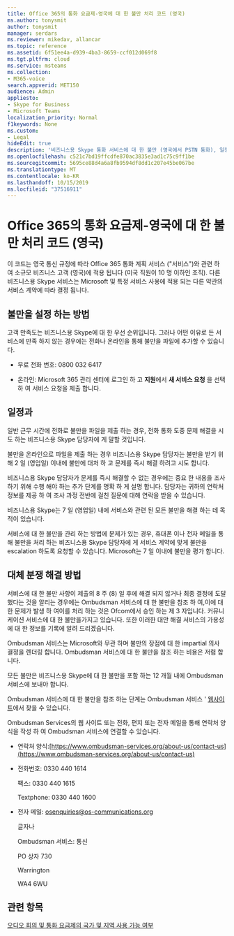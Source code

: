 ```yaml
---
title: Office 365의 통화 요금제-영국에 대 한 불만 처리 코드 (영국)
ms.author: tonysmit
author: tonysmit
manager: serdars
ms.reviewer: mikedav, allancar
ms.topic: reference
ms.assetid: 6f51ee4a-d939-4ba3-8659-ccf012d069f8
ms.tgt.pltfrm: cloud
ms.service: msteams
ms.collection:
- M365-voice
search.appverid: MET150
audience: Admin
appliesto:
- Skype for Business
- Microsoft Teams
localization_priority: Normal
f1keywords: None
ms.custom:
- Legal
hideEdit: true
description: '비즈니스용 Skype 통화 서비스에 대 한 불만 (영국에서 PSTN 통화), 일정에 대 한 설명, 확인 되지 않은 불만에 대 한 분쟁를 해결 하는 방법에 대해 알아보세요. '
ms.openlocfilehash: c521c7bd19ffcdfe870ac3835e3ad1c75c9ff1be
ms.sourcegitcommit: 5695ce88d4a6a8fb9594df8dd1c207e45be067be
ms.translationtype: MT
ms.contentlocale: ko-KR
ms.lasthandoff: 10/15/2019
ms.locfileid: "37516911"
---
```

# <a name="calling-plans-in-office-365---complaint-handling-code-for-the-united-kingdom-uk"></a>Office 365의 통화 요금제-영국에 대 한 불만 처리 코드 (영국)

이 코드는 영국 통신 규정에 따라 Office 365 통화 계획 서비스 ("서비스")와 관련 하 여 소규모 비즈니스 고객 (영국)에 적용 됩니다 (미국 직원이 10 명 이하인 조직). 다른 비즈니스용 Skype 서비스는 Microsoft 및 특정 서비스 사용에 적용 되는 다른 약관의 서비스 계약에 따라 결정 됩니다.

## <a name="how-to-make-a-complaint"></a>불만을 설정 하는 방법

고객 만족도는 비즈니스용 Skype에 대 한 우선 순위입니다. 그러나 어떤 이유로 든 서비스에 만족 하지 않는 경우에는 전화나 온라인을 통해 불만을 파일에 추가할 수 있습니다.

- 무료 전화 번호: 0800 032 6417

- 온라인: Microsoft 365 관리 센터에 로그인 하 고 **지원**에서 **새 서비스 요청** 을 선택 하 여 서비스 요청을 제출 합니다.

## <a name="timelines"></a>일정과

일반 근무 시간에 전화로 불만을 파일을 제출 하는 경우, 전화 통화 도중 문제 해결을 시도 하는 비즈니스용 Skype 담당자에 게 말할 것입니다.

불만을 온라인으로 파일을 제출 하는 경우 비즈니스용 Skype 담당자는 불만을 받기 위해 2 일 (영업일) 이내에 불만에 대처 하 고 문제를 즉시 해결 하려고 시도 합니다.

비즈니스용 Skype 담당자가 문제를 즉시 해결할 수 없는 경우에는 중요 한 내용을 조사 하기 위해 수행 해야 하는 추가 단계를 명확 하 게 설명 합니다. 담당자는 귀하의 연락처 정보를 제공 하 여 조사 과정 전반에 걸친 질문에 대해 연락을 받을 수 있습니다.

비즈니스용 Skype는 7 일 (영업일) 내에 서비스와 관련 된 모든 불만을 해결 하는 데 목적이 있습니다.

서비스에 대 한 불만을 관리 하는 방법에 문제가 있는 경우, 휴대폰 이나 전자 메일을 통해 불만을 처리 하는 비즈니스용 Skype 담당자에 게 서비스 계약에 맞게 불만을 escalation 하도록 요청할 수 있습니다. Microsoft는 7 일 이내에 불만을 평가 합니다.

## <a name="alternative-dispute-resolution"></a>대체 분쟁 해결 방법

서비스에 대 한 불만 사항이 제출의 8 주 (8) 일 후에 해결 되지 않거나 최종 결정에 도달 했다는 것을 알리는 경우에는 Ombudsman 서비스에 대 한 불만을 참조 하 여,이에 대 한 문제가 발생 하 여이를 처리 하는 것은 Ofcom에서 승인 하는 제 3 자입니다. 커뮤니케이션 서비스에 대 한 불만을가지고 있습니다. 또한 이러한 대안 해결 서비스의 가용성에 대 한 정보를 기록에 알려 드리겠습니다.

Ombudsman 서비스는 Microsoft와 무관 하며 불만의 장점에 대 한 impartial 의사 결정을 렌더링 합니다. Ombudsman 서비스에 대 한 불만을 참조 하는 비용은 저렴 합니다.

모든 불만은 비즈니스용 Skype에 대 한 불만을 포함 하는 12 개월 내에 Ombudsman 서비스에 보내야 합니다.

Ombudsman 서비스에 대 한 불만을 참조 하는 단계는 Ombudsman 서비스 ' [웹사이트](https://go.microsoft.com/fwlink/?LinkID=820708&amp;clcid=0x809)에서 찾을 수 있습니다.

Ombudsman Services의 웹 사이트 또는 전화, 편지 또는 전자 메일을 통해 연락처 양식을 작성 하 여 Ombudsman 서비스에 연결할 수 있습니다.

- 연락처 양식:[https://www.ombudsman-services.org/about-us/contact-us](https://www.ombudsman-services.org/about-us/contact-us)

- 전화번호: 0330 440 1614

    팩스: 0330 440 1615

    Textphone: 0330 440 1600

- 전자 메일: [osenquiries@os-communications.org](mailto:osenquiries@os-communications.org)

    글자나

    Ombudsman 서비스: 통신

    PO 상자 730

    Warrington

    WA4 6WU


## <a name="related-topics"></a>관련 항목
[오디오 회의 및 통화 요금제의 국가 및 지역 사용 가능 여부](country-and-region-availability-for-audio-conferencing-and-calling-plans/country-and-region-availability-for-audio-conferencing-and-calling-plans.md)


